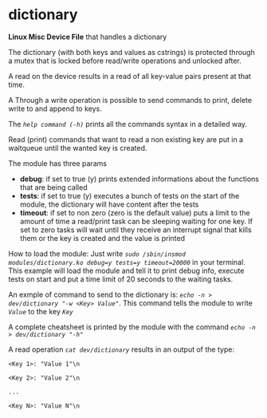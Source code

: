 # dictionary
**Linux Misc Device File** that handles a dictionary 

The dictionary (with both keys and values as cstrings) is protected through a mutex that is locked before read/write operations and unlocked after. 

A read on the device results in a read of all key-value pairs present at that time. 

A Through a write operation is possible to send commands to print, delete write to and append to keys.

The _`help command (-h)`_ prints all the commands syntax in a detailed way. 

Read (print) commands that want to read a non existing key are put in a waitqueue until the wanted key is created.

The module has three params
- **debug**: if set to true (y) prints extended informations about the functions that are being called
- **tests**: if set to true (y) executes a bunch of tests on the start of the module, the dictionary will have content after the tests
- **timeout**: if set to non zero (zero is the default value) puts a limit to the amount of time a read/print task can be sleeping waiting for one key. If set to zero tasks will wait until they receive an interrupt signal that kills them or the key is created and the value is printed

How to load the module:
Just write _`sudo /sbin/insmod modules/dictionary.ko debug=y tests=y timeout=20000`_ in your terminal. This example will load the module and tell it to print debug info, execute tests on start and put a time limit of 20 seconds to the waiting tasks.

An exmple of command to send to the dictionary is: _`echo -n > dev/dictionary "-w <Key> Value"`_. This command tells the module to write _`Value`_ to the key _`Key`_

A complete cheatsheet is printed by the module with the command _`echo -n > dev/dictionary "-h"`_ 

A read operation _`cat dev/dictionary`_ results in an output of the type:

`<Key 1>: "Value 1"\n`

`<Key 2>: "Value 2"\n`

`...`

`<Key N>: "Value N"\n` 

